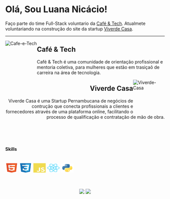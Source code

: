 # Olá, Sou Luana Nicácio!
Faço parte do time Full-Stack voluntario da <a href="https://www.instagram.com/acafetech/" alt="@acafetech">Café & Tech</a>. Atualmete voluntariando na construção do site da startup <a href="https://www.instagram.com/viverdecasa/" alt="@viverdecasa">Viverde Casa</a>.
***

<img alt="Cafe-e-Tech" height="100" width="100" align="left" src="https://media.licdn.com/dms/image/D4D0BAQG0JPJ520t-Tg/company-logo_200_200/0/1688175553951/cafe_e_tech_logo?e=2147483647&v=beta&t=b37-YjGsjFgo6Sdd6wcf5umsX5A1snUouW3FVKHzc6E"/> 

## Café & Tech 
<p>
  Café & Tech é uma comunidade de orientação profissional e mentoria coletiva, para mulheres que estão em trasiçaõ de carreira 
  na área de tecnologia.
<p/>

<img alt="Viverde-Casa" height="100" width="100" align="right" src="https://blackrocks.com.br/BlackOut/wp-content/uploads/2023/02/00013_Viverde-Casa.png">


<h2 align="right"> Viverde Casa</h2>
<p align="right">
   Viverde Casa é uma Startup Pernambucana de negócios de contrução que conecta profissionais a clientes e fornecedores através de     uma plataforma online, facilitando o processo de qualificação e contratação de mão de obra. 
<p/>

<br>
<br>
<br>
 
#### Skills
<div style="display: inline_block"><br>
  <img align="center" alt="Rafa-HTML" height="30" width="40" src="https://raw.githubusercontent.com/devicons/devicon/master/icons/html5/html5-original.svg">
  <img align="center" alt="Rafa-CSS" height="30" width="40" src="https://raw.githubusercontent.com/devicons/devicon/master/icons/css3/css3-original.svg">
  <img align="center" alt="Rafa-Js" height="30" width="40" src="https://raw.githubusercontent.com/devicons/devicon/master/icons/javascript/javascript-plain.svg">
  <img align="center" alt="Rafa-React" height="30" width="40" src="https://raw.githubusercontent.com/devicons/devicon/master/icons/react/react-original.svg">
  <img align="center" alt="Rafa-Python" height="30" width="40" src="https://raw.githubusercontent.com/devicons/devicon/master/icons/python/python-original.svg">
</div>

<br>
<br>
<br>

<div align="center">
 <a href="https://www.linkedin.com/in/luana-nic%C3%A1cio-0214421aa" target="_blank"><img src="https://img.shields.io/badge/-LinkedIn-%230077B5?style=for-the-badge&logo=linkedin&logoColor=white" target="_blank"></a>
  <a href = "mailto:luanav13.lv@gmail.com">
   <img src="https://img.shields.io/badge/-Gmail-%23333?style=for-the-badge&logo=gmail&logoColor=white" target="_blank"></a>
</div>
